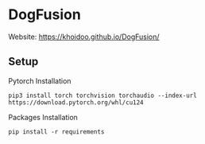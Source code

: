 # DogFusion

Website: https://khoidoo.github.io/DogFusion/

## Setup
Pytorch Installation
```
pip3 install torch torchvision torchaudio --index-url https://download.pytorch.org/whl/cu124
```
Packages Installation
```
pip install -r requirements
```
